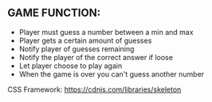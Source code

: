 ## GAME FUNCTION: 
 - Player must guess a number between a min and max
 - Player gets a certain amount of guesses
 - Notify player of guesses remaining
 - Notify the player of the correct answer if loose
 - Let player choose to play again
 - When the game is over you can't guess another number

 CSS Framework:
 https://cdnjs.com/libraries/skeleton


